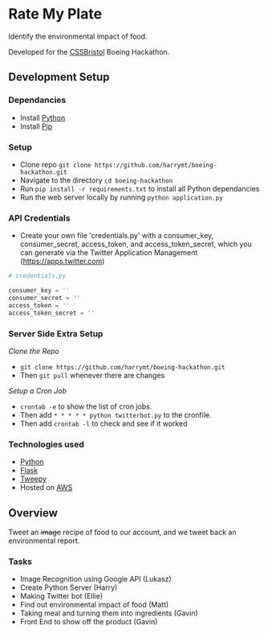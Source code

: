 # Rate My Plate

Identify the environmental impact of food.

Developed for the [CSSBristol](cssbristol.co.uk) Boeing Hackathon.


## Development Setup

### Dependancies

- Install [Python](https://www.python.org/)
- Install [Pip](https://pypi.python.org/pypi/pip)

### Setup

- Clone repo `git clone https://github.com/harrymt/boeing-hackathon.git`
- Navigate to the directory `cd boeing-hackathon`
- Run `pip install -r requirements.txt` to install all Python dependancies
- Run the web server locally by running `python application.py`

### API Credentials
- Create your own file 'credentials.py' with a consumer_key, consumer_secret, access_token, and access_token_secret, which you can generate via the Twitter Application Management (https://apps.twitter.com)

```python
# credentials.py

consumer_key = ''
consumer_secret = ''
access_token = ''
access_token_secret = ''
```

### Server Side Extra Setup

*Clone the Repo*

- `git clone https://github.com/harrymt/boeing-hackathon.git`
- Then `git pull` whenever there are changes

*Setup a Cron Job*

- `crontab -e` to show the list of cron jobs.
- Then add `* * * * * python twitterbot.py` to the cronfile.
- Then add `crontab -l` to check and see if it worked


### Technologies used

- [Python](https://www.python.org/)
- [Flask](flask.pocoo.org)
- [Tweepy](https://github.com/tweepy/tweepy)
- Hosted on [AWS](https://aws.amazon.com/)


## Overview

Tweet an <strike>image</strike> recipe of food to our account, and we tweet back an environmental report.

### Tasks

- Image Recognition using Google API (Lukasz)
- Create Python Server (Harry)
- Making Twitter bot (Ellie)
- Find out environmental impact of food (Matt)
- Taking meal and turning them into ingredients (Gavin)
- Front End to show off the product (Gavin)

